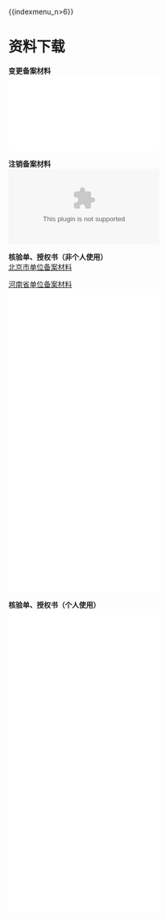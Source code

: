 {{indexmenu_n>6}}

# 资料下载

**变更备案材料**  
![](/images/beian/beian1/变更材料.rar)  
  
**注销备案材料**  
![](/images/beian/beian1/注销材料.docx)  
  
**核验单、授权书（非个人使用）**  
[北京市单位备案材料](/images/北京市单位备案材料.rar)

[河南省单位备案材料](/images/河南省单位备案材料.rar)  
![](/images/beian/beian1/湖北省单位备案材料.rar)  
![](/images/beian/beian1/四川省单位备案材料.rar)  
![](/images/beian/beian1/山东_河北_辽宁单位备案材料.rar)  
![](/images/beian/beian1/其他省单位备案材料.rar)  
  
**核验单、授权书（个人使用）**  
![](/images/beian/beian1/北京地区个人备案材料.rar)  
![](/images/beian/beian1/广东地区个人备案材料.rar)  
![](/images/beian/beian1/江西_新疆地区个人备案材料.rar)  
![](/images/beian/beian1/其他地区个人备案材料.rar)
